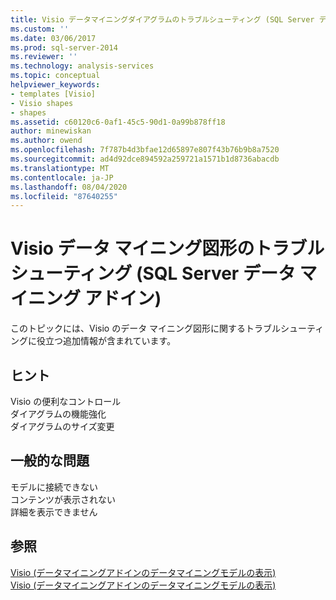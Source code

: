 ```yaml
---
title: Visio データマイニングダイアグラムのトラブルシューティング (SQL Server データマイニングアドイン) |Microsoft Docs
ms.custom: ''
ms.date: 03/06/2017
ms.prod: sql-server-2014
ms.reviewer: ''
ms.technology: analysis-services
ms.topic: conceptual
helpviewer_keywords:
- templates [Visio]
- Visio shapes
- shapes
ms.assetid: c60120c6-0af1-45c5-90d1-0a99b878ff18
author: minewiskan
ms.author: owend
ms.openlocfilehash: 7f787b4d3bfae12d65897e807f43b76b9b8a7520
ms.sourcegitcommit: ad4d92dce894592a259721a1571b1d8736abacdb
ms.translationtype: MT
ms.contentlocale: ja-JP
ms.lasthandoff: 08/04/2020
ms.locfileid: "87640255"
---
```

# <a name="troubleshooting-visio-data-mining-diagrams-sql-server-data-mining-add-ins"></a>Visio データ マイニング図形のトラブルシューティング (SQL Server データ マイニング アドイン)
  このトピックには、Visio のデータ マイニング図形に関するトラブルシューティングに役立つ追加情報が含まれています。  
  
## <a name="tips"></a>ヒント  
 Visio の便利なコントロール  
  ダイアグラムの機能強化  
  ダイアグラムのサイズ変更  
  
## <a name="common-issues"></a>一般的な問題  
 モデルに接続できない  
  コンテンツが表示されない  
  詳細を表示できません  
  
## <a name="see-also"></a>参照  
 [Visio &#40;データマイニングアドインのデータマイニングモデルの表示&#41;](viewing-data-mining-models-in-visio-data-mining-add-ins.md)   
 [Visio &#40;データマイニングアドインのデータマイニングモデルの表示&#41;](viewing-data-mining-models-in-visio-data-mining-add-ins.md)  
  
  
